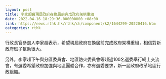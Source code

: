 ```yaml
---
layout: post
title: 李家超冀現屆政府在換屆前完成政府架構重組
date: 2022-04-16 18:29:36.000000000 +08:00
link: https://news.rthk.hk/rthk/ch/component/k2/1644299-20220416.htm
categories: rthk
---
```


行政長官參選人李家超表示，希望現屆政府在換屆前完成政府架構重組，相信對新政府班子幫助很大。

另外，李家超下午與分區委員會、地區防火委員會等超過100名選委舉行網上交流會，有選委希望政府加強與地區團體合作，亦有選委要求，新一屆政府改革地區行政組織。
